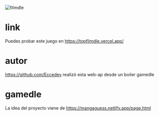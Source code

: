 
![filmdle](https://github.com/user-attachments/assets/9d1f67ad-660f-4dd8-99c5-c14ab07ae777)

# link
Puedes probar este juego en https://topfilmdle.vercel.app/
# autor 
https://github.com/Eccedev realizó esta web-ap desde un boiler gamedle

# gamedle
La idea del proyecto viene de https://mangaguess.netlify.app/page.html

